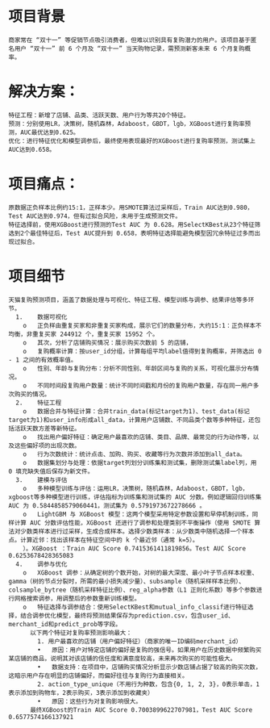 

# 项目背景
    商家常在 “双十一” 等促销节点吸引消费者，但难以识别具有复购潜力的用户。该项目基于匿名用户 “双十一” 前 6 个月及 “双十一” 当天购物记录，需预测新客未来 6 个月复购概率。
# 解决方案：
    特征工程：新增了店铺、品类、活跃天数、用户行为等共20个特征。
    预测：分别使用LR，决策树，随机森林，Adaboost，GBDT，lgb，XGBoost进行复购率预测，AUC最优达到0.625。
    优化：进行特征优化和模型调参后，最终使用表现最好的XGBoost进行复购率预测，测试集上AUC达到0.658。
# 项目痛点：
    原数据正负样本比例约15:1，正样本少。用SMOTE算法过采样后，Train AUC达到0.980，Test AUC达到0.974，但有过拟合风险，未用于生成预测文件。 
    特征选择前，使用XGBoost进行预测的Test AUC 为 0.628。用SelectKBest从23个特征筛选到2个最佳特征后，Test AUC提升到 0.658，表明特征选择能避免模型因冗余特征过多而出现过拟合。
# 项目细节
    天猫复购预测项目，涵盖了数据处理与可视化、特征工程、模型训练与调参、结果评估等多环节。
      1.	数据可视化
        o	正负样由重复买家和非重复买家构成，展示它们的数量分布，大约15:1：正负样本不均衡，非重复买家 244912 个，重复买家 15952 个。
        o	其次，分析了店铺购买情况：展示购买次数前 5 的店铺， 
        o	复购概率计算：按user_id分组，计算每组平均label值得到复购概率，并筛选出 0 - 1 之间的有效概率值。
        o	性别、年龄与复购分布：分析不同性别、年龄区间与复购的关系，可视化展示分布情况。
        o	不同时间段复购用户数量：统计不同时间戳和月份的复购用户数量，存在同一用户多次购买的情况。
      2.	特征工程
        o	数据合并与特征计算：合并train_data(标记target为1)、test_data(标记target为1)和user_info形成all_data，计算用户店铺数、不同品类个数等多种特征，还包括活跃天数方差等新特征。  
        o	找出用户偏好特征：确定用户最喜欢的店铺、类目、品牌、最常见的行为动作等，以及这些偏好项的出现次数。
        o	行为次数统计：统计点击、加购、购买、收藏等行为次数并添加到all_data。
        o	数据集划分与处理：依据target列划分训练集和测试集，删除测试集label列，用 0 填充缺失值后保存为新文件。
      3.	建模与评估
        o	多种模型训练与评估：运用LR，决策树，随机森林，Adaboost，GBDT，lgb，xgboost等多种模型进行训练，评估指标为训练集和测试集的 AUC 分数。例如逻辑回归训练集 AUC 为 0.5844858579060441，测试集为 0.5791973672278666 。
        o	LightGBM 与 XGBoost 模型：这两个模型采用特定参数设置和早停机制训练，同样计算 AUC 分数评估性能，XGBoost 还进行了调参和处理类别不平衡操作（使用 SMOTE 算法对少数类样本进行过采样，生成合成样本。选择少数类样本：从少数类中随机选择一个样本点。计算近邻：找出该样本在特征空间中的 k 个最近邻（通常 k=5）。
        ）。XGBoost ：Train AUC Score 0.7415361411819856。Test AUC Score 0.6253678428365083
      4.	调参与优化
        o	XGBoost 调参：从确定树的个数开始，对树的最大深度、最小叶子节点样本权重、gamma（树的节点分裂时，所需的最小损失减少量）、subsample（随机采样样本比例）、colsample_bytree（随机采样特征比例）、reg_alpha参数（L1 正则化系数）等多个参数进行网格搜索调参，用调整后的参数重新训练模型。 
        o	特征选择与调参结合：使用SelectKBest和mutual_info_classif进行特征选择，结合调参优化模型，最终将预测结果保存为prediction.csv，包含user_id、merchant_id和predict_prob等字段。
          以下两个特征对复购率预测影响最大：
            1. 用户最喜欢的店铺（用户偏好特征）（商家的唯一ID编码merchant_id）
            •	原因：用户对特定店铺的偏好是复购的强信号。如果用户在历史数据中频繁购买某店铺的商品，说明其对该店铺的信任度和满意度较高，未来再次购买的可能性极大。
            •	数据支持：在项目中，店铺购买情况分析显示少数店铺占据了较高的购买次数，这暗示用户存在明显的店铺偏好，而偏好往往与复购行为直接相关。
            2. action_type_unique（不用行为种数，包含{0, 1, 2, 3}，0表示单击，1表示添加到购物车，2表示购买，3表示添加到收藏夹）
            •	原因：这些行为对复购影响很大。
          最终XGBoost的Train AUC Score 0.7003899622707981，Test AUC Score 0.6577574166137921

